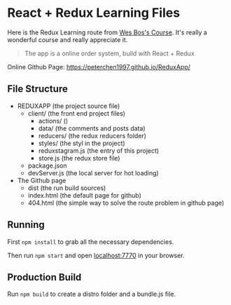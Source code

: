 # React + Redux Learning Files

Here is the Redux Learning route from [Wes Bos's Course](https://learnredux.com/). It's really a wonderful course and really appreciate it.

> The app is a online order system, build with React + Redux

Online Github Page: https://peterchen1997.github.io/ReduxApp/


## File Structure

- REDUXAPP (the project source file)
  - client/ (the front end project files)
    - actions/ ()
    - data/ (the comments and posts data)
    - reducers/ (the redux reducers folder)
    - styles/ (the styl in the project)
    - reduxstagram.js (the entry of this project)
    - store.js (the redux store file)
  - package.json
  - devServer.js (the local server for hot loading)
- The Github page
  - dist (the run build sources)
  - index.html (the default page for github)
  - 404.html (the simple way to solve the route problem in github page)

## Running

First `npm install` to grab all the necessary dependencies. 

Then run `npm start` and open <localhost:7770> in your browser.

## Production Build

Run `npm build` to create a distro folder and a bundle.js file.
